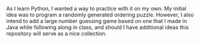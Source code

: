 As I learn Python, I wanted a way to practice with it on my own. My initial idea was to program a randomly generated ordering puzzle. However, I also intend to add a large number guessing game based on one that I made in Java while following along in class, and should I have additional ideas this repository will serve as a nice collection.